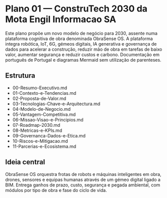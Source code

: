 # Plano 01 — ConstruTech 2030 da Mota Engil Informacao SA

Este plano propõe um novo modelo de negócio para 2030, assente numa plataforma cognitiva de obra denominada ObraSense OS. A plataforma integra robótica, IoT, 6G, gémeos digitais, IA generativa e governança de dados para acelerar a construção, reduzir mão de obra em tarefas de baixo valor, aumentar segurança e reduzir custos e carbono. Documentação em português de Portugal e diagramas Mermaid sem utilização de parenteses.

## Estrutura
- 00-Resumo-Executivo.md
- 01-Contexto-e-Tendencias.md
- 02-Proposta-de-Valor.md
- 03-Tecnologias-Chave-e-Arquitectura.md
- 04-Modelo-de-Negocio.md
- 05-Vantagem-Competitiva.md
- 06-Missao-Visao-e-Principios.md
- 07-Roadmap-2030.md
- 08-Metricas-e-KPIs.md
- 09-Governanca-Dados-e-Etica.md
- 10-Riscos-e-Mitigacao.md
- 11-Parcerias-e-Ecosistema.md

## Ideia central
ObraSense OS orquestra frotas de robots e máquinas inteligentes em obra, drones, sensores e equipas humanas através de um gémeo digital ligado a BIM. Entrega ganhos de prazo, custo, segurança e pegada ambiental, com módulos por tipo de obra e fase do ciclo de vida.

